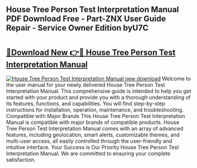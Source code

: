 ## House Tree Person Test Interpretation Manual PDF Download Free - Part-ZNX User Guide Repair - Service Owner Edition byU7C

# <h2><a href="http://bc13356.oget.top/?id=House+Tree+Person+Test+Interpretation+Manual">🔗Download New 👉🔴 House Tree Person Test Interpretation Manual</a></h2>

[![House Tree Person Test Interpretation Manual new download](https://i.imgur.com/5g1atiW.png)](http://bc13356.oget.top/?id=House+Tree+Person+Test+Interpretation+Manual)
Welcome to the user manual for your newly delivered House Tree Person Test Interpretation Manual. This comprehensive guide is intended to help you get started with your product and provide you with a thorough understanding of its features, functions, and capabilities. You will find step-by-step instructions for installation, operation, maintenance, and troubleshooting. Compatible with Major Brands This House Tree Person Test Interpretation Manual is compatible with major brands of compatible products. House Tree Person Test Interpretation Manual comes with an array of advanced features, including geolocation, smart alerts, customizable themes, and multi-user access, all easily controlled through the user-friendly and intuitive interface. Your Success is Our Priority House Tree Person Test Interpretation Manual. We are committed to ensuring your complete satisfaction.
